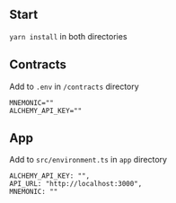 ## Start
`yarn install` in both directories

## Contracts
Add to `.env` in `/contracts` directory
```
MNEMONIC=""
ALCHEMY_API_KEY=""
```

## App
Add to `src/environment.ts` in `app` directory
```
ALCHEMY_API_KEY: "",
API_URL: "http://localhost:3000",
MNEMONIC: ""
```